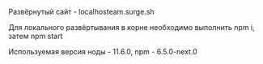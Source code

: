 Развёрнутый сайт - localhosteam.surge.sh

Для локального развёртывания в корне необходимо выполнить npm i, затем npm start

Используемая версия ноды - 11.6.0, npm - 6.5.0-next.0

